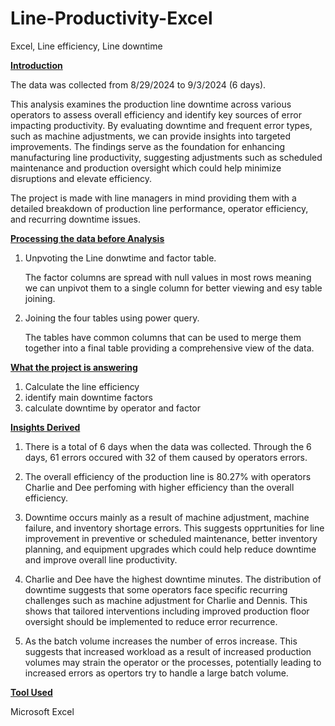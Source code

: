 # Line-Productivity-Excel
Excel,  Line efficiency,   Line downtime 

**<ins>Introduction<ins/>**

The data was collected from 8/29/2024 to 9/3/2024 (6 days).

This analysis examines the production line downtime across various operators to assess overall efficiency and identify key sources of error impacting productivity. By evaluating downtime and frequent error types, such as machine adjustments, we can provide insights into targeted improvements. The findings serve as the foundation for enhancing manufacturing line productivity, suggesting adjustments such as scheduled maintenance and production oversight which could help minimize disruptions and elevate efficiency.

The project is made with line managers in mind providing them with a detailed breakdown of production line performance, operator efficiency, and recurring downtime issues. 

**<ins>Processing the data before Analysis</ins>**

1. Unpvoting the Line donwtime and factor table.
  
   The factor columns are spread with null values in most rows meaning we can unpivot them to a single column for better viewing and esy table joining. 
   
2. Joining the four tables using power query.

   The tables have common columns that can be used to merge them together into a final table providing a comprehensive view of the data.

**<ins>What the project is answering</ins>**

1. Calculate the line efficiency
2. identify main downtime factors
3. calculate downtime by operator and factor

**<ins>Insights Derived<ins/>**

1. There is a total of 6 days when the data was collected. Through the 6 days, 61 errors occured with 32 of them caused by operators errors.
2. The overall efficiency of the production line is 80.27% with operators Charlie and Dee perfoming with higher efficiency than the overall efficiency.
3. Downtime occurs mainly as a result of machine adjustment, machine failure, and inventory shortage errors. This suggests opprtunities for line improvement in preventive or scheduled maintenance, better inventory planning, and equipment upgrades which could help reduce downtime and improve overall line productivity.

4. Charlie and Dee have the highest downtime minutes. The distribution of downtime suggests that some operators face specific recurring challenges such as machine adjustment for Charlie and Dennis. This shows that tailored interventions including improved production floor oversight should be implemented to reduce error recurrence.
5. As the batch volume increases the number of erros increase. This suggests that increased workload as a result of increased production volumes may strain the operator or the processes, potentially leading to increased errors as opertors try to handle a large batch volume.


**<ins>Tool Used<ins/>**

Microsoft Excel





